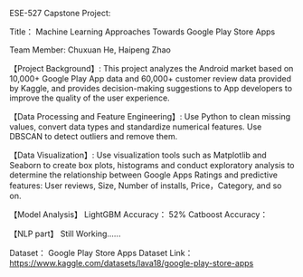 ESE-527 Capstone Project:

Title： Machine Learning Approaches Towards Google Play Store Apps

Team Member: Chuxuan He, Haipeng Zhao

【Project Background】: 
This project analyzes the Android market based on 10,000+ Google Play App data and 60,000+ customer review data provided by Kaggle, and provides decision-making suggestions to App developers to improve the quality of the user experience.

【Data Processing and Feature Engineering】: 
Use Python to clean missing values, convert data types and standardize numerical features. Use DBSCAN to detect outliers and remove them.

【Data Visualization】: 
Use visualization tools such as Matplotlib and Seaborn to create box plots, histograms and conduct exploratory analysis to determine the relationship between Google Apps Ratings and predictive features: User reviews, Size, Number of installs, Price，Category, and so on.

【Model Analysis】
LightGBM Accuracy： 52%
Catboost Accuracy： 

【NLP part】
Still Working......

Dataset： Google Play Store Apps Dataset
Link：https://www.kaggle.com/datasets/lava18/google-play-store-apps
